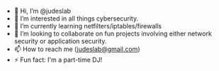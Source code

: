 - 👋 Hi, I’m @judeslab
- 👀 I’m interested in all things cybersecurity.
- 🌱 I’m currently learning netfilters/iptables/firewalls
- 💞️ I’m looking to collaborate on fun projects involving either network security or application security.
- 📫 How to reach me (judeslab@gmail.com)
- ⚡ Fun fact: I'm a part-time DJ!

<!---
judeslab/judeslab is a ✨ special ✨ repository because its `README.md` (this file) appears on your GitHub profile.
You can click the Preview link to take a look at your changes.
--->
